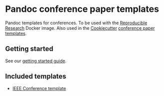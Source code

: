 # Pandoc conference paper templates

Pandoc templates for conferences. To be used with the [Reproducible Research](https://github.com/martisak/reproducibleresearch) Docker image. Also used in the [Cookiecutter](https://github.com/audreyr/cookiecutter) [conference paper templates](https://gitlab.com/martisak/paper-template).

## Getting started

See our [getting started guide](getting_started.md).

## Included templates

- [IEEE Conference template](ieee.md)

